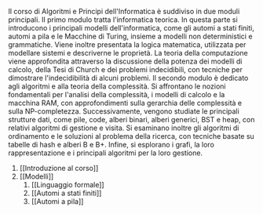 Il corso di Algoritmi e Principi dell'Informatica è suddiviso in due moduli principali. Il primo modulo tratta l'informatica teorica. In questa parte si introducono i principali modelli dell'informatica, come gli automi a stati finiti, automi a pila e le Macchine di Turing, insieme a modelli non deterministici e grammatiche. Viene inoltre presentata la logica matematica, utilizzata per modellare sistemi e descriverne le proprietà. La teoria della computazione viene approfondita attraverso la discussione della potenza dei modelli di calcolo, della Tesi di Church e dei problemi indecidibili, con tecniche per dimostrare l'indecidibilità di alcuni problemi. Il secondo modulo è dedicato agli algoritmi e alla teoria della complessità. Si affrontano le nozioni fondamentali per l'analisi della complessità, i modelli di calcolo e la macchina RAM, con approfondimenti sulla gerarchia delle complessità e sulla NP-completezza. Successivamente, vengono studiate le principali strutture dati, come pile, code, alberi binari, alberi generici, BST e heap, con relativi algoritmi di gestione e visita. Si esaminano inoltre gli algoritmi di ordinamento e le soluzioni al problema della ricerca, con tecniche basate su tabelle di hash e alberi B e B+. Infine, si esplorano i grafi, la loro rappresentazione e i principali algoritmi per la loro gestione.

1. [[Introduzione al corso]]
2. [[Modelli]]
	1. [[Linguaggio formale]]
	2. [[Automi a stati finiti]]
	3. [[Automi a pila]]